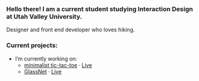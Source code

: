 ### Hello there! I am a current student studying Interaction Design at Utah Valley University. 
Designer and front end developer who loves hiking.

### Current projects:
- I’m currently working on:
  - [minimalist tic-tac-toe](https://github.com/hunterbastian/minimalist-tictactoe) · [Live](https://minimalist-tic-tac-toe.netlify.app)
  - [GlassNet](https://github.com/hunterbastian/glassnet) · [Live](https://glassnet.vercel.app)






<!--
**hunterbastian/hunterbastian** is a ✨ _special_ ✨ repository because its `README.md` (this file) appears on your GitHub profile.

Here are some ideas to get you started:

- 🔭 I’m currently working on ...
- 🌱 I’m currently learning design systems.
- 🤔 I’m looking for help with ...
- 💬 Ask me about ...
- 📫 How to reach me: ...
- 😄 Pronouns: ...
- ⚡ Fun fact: ...
-->
